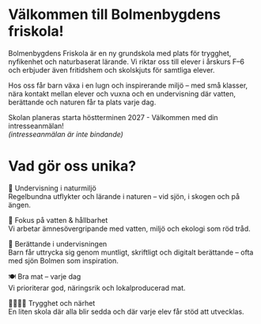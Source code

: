 ---
---

# Välkommen till Bolmenbygdens friskola!

Bolmenbygdens Friskola är en ny grundskola med plats för trygghet, nyfikenhet och naturbaserat lärande. Vi riktar oss till elever i årskurs F–6 och erbjuder även fritidshem och skolskjuts för samtliga elever.

Hos oss får barn växa i en lugn och inspirerande miljö – med små klasser, nära kontakt mellan elever och vuxna och en undervisning där vatten, berättande och naturen får ta plats varje dag.

Skolan planeras starta höstterminen 2027 - Välkommen med din intresseanmälan!  
*(intresseanmälan är inte bindande)*

# Vad gör oss unika?
🌿 Undervisning i naturmiljö    
    Regelbundna utflykter och lärande i naturen – vid sjön, i skogen och på ängen.

🌊 Fokus på vatten & hållbarhet    
Vi arbetar ämnesövergripande med vatten, miljö och ekologi som röd tråd.

📖 Berättande i undervisningen    
Barn får uttrycka sig genom muntligt, skriftligt och digitalt berättande – ofta med sjön Bolmen som inspiration.

🍽 Bra mat – varje dag    
Vi prioriterar god, näringsrik och lokalproducerad mat.

👨‍👩‍👧‍👦 Trygghet och närhet    
En liten skola där alla blir sedda och där varje elev får stöd att utvecklas.


